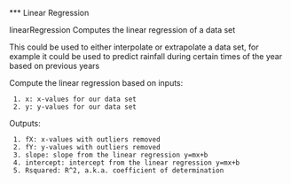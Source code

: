 *** Linear Regression

linearRegression Computes the linear regression of a data set

This could be used to either interpolate or extrapolate a data set, for example it could be used to
predict rainfall during certain times of the year based on previous years

   Compute the linear regression based on inputs:

     1. x: x-values for our data set
     2. y: y-values for our data set

   Outputs:

     1. fX: x-values with outliers removed
     2. fY: y-values with outliers removed
     3. slope: slope from the linear regression y=mx+b
     4. intercept: intercept from the linear regression y=mx+b
     5. Rsquared: R^2, a.k.a. coefficient of determination
